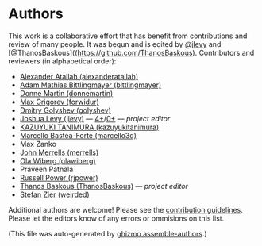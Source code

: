 # Authors

This work is a collaborative effort that has benefit from contributions and review of many people.
It was begun and is edited by [@jlevy](https://github.com/jlevy) and [@ThanosBaskous]((https://github.com/ThanosBaskous).
Contributors and reviewers (in alphabetical order):


* [Alexander Atallah (alexanderatallah)](https://github.com/alexanderatallah)
* [Adam Mathias Bittlingmayer (bittlingmayer)](https://github.com/bittlingmayer)
* [Donne Martin (donnemartin)](https://github.com/donnemartin)
* [Max Grigorev (forwidur)](https://github.com/forwidur)
* [Dmitry Golyshev (golyshev)](https://github.com/golyshev)
* [Joshua Levy (jlevy)](https://github.com/jlevy) — [4+](https://github.com/jlevy/og-aws/commits?author=jlevy)/[0+](https://github.com/jlevy/og-aws/issues?q=author%3Ajlevy) — _project editor_
* [KAZUYUKI TANIMURA (kazuyukitanimura)](https://github.com/kazuyukitanimura)
* [Marcello Bastéa-Forte (marcello3d)](https://github.com/marcello3d)
* Max Zanko
* [John Merrells (merrells)](https://github.com/merrells)
* [Ola Wiberg (olawiberg)](https://github.com/olawiberg)
* Praveen Patnala
* [Russell Power (rjpower)](https://github.com/rjpower)
* [Thanos Baskous (ThanosBaskous)](https://github.com/ThanosBaskous) — _project editor_
* [Stefan Zier (weirded)](https://github.com/weirded)

Additional authors are welcome! Please see the [contribution guidelines](CONTRIBUTING.md).
Please let the editors know of any errors or ommisions on this list.



(This file was auto-generated by [ghizmo assemble-authors](https://github.com/jlevy/ghizmo).)